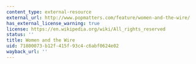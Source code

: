 ```yaml
---
content_type: external-resource
external_url: http://www.popmatters.com/feature/women-and-the-wire/
has_external_license_warning: true
license: https://en.wikipedia.org/wiki/All_rights_reserved
status: ''
title: Women and the Wire
uid: 71800073-b12f-415f-93c4-c6abf0624e02
wayback_url: ''
---
```


